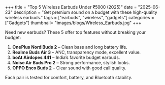 +++
title = "Top 5 Wireless Earbuds Under ₹5000 (2025)"
date = "2025-06-23"
description = "Get premium sound on a budget with these high-quality wireless earbuds."
tags = ["earbuds", "wireless", "gadgets"]
categories = ["Gadgets"]
thumbnail= "images/blogs/Wireless_Earbuds.jpg"
+++

Need new earbuds? These 5 offer top features without breaking your budget:

1. **OnePlus Nord Buds 2** – Clean bass and long battery life.
2. **Realme Buds Air 3** – ANC, transparency mode, excellent value.
3. **boAt Airdopes 441** – India’s favorite budget earbuds.
4. **Noise Air Buds Pro 2** – Strong performance, stylish looks.
5. **OPPO Enco Buds 2** – Clear sound with good call quality.

Each pair is tested for comfort, battery, and Bluetooth stability.
